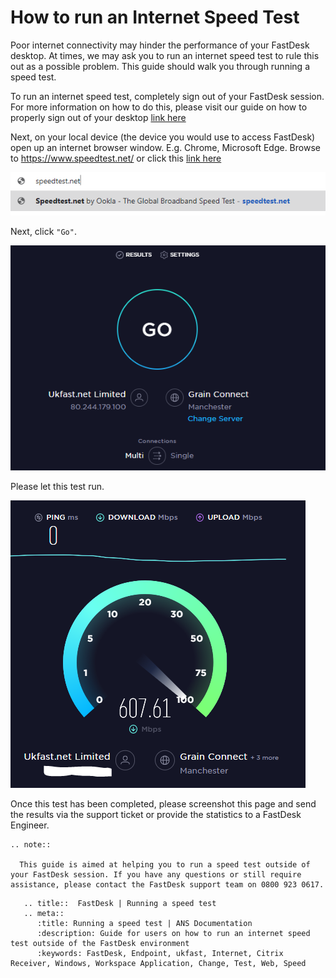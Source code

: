 
# How to run an Internet Speed Test

Poor internet connectivity may hinder the performance of your FastDesk desktop. At times, we may ask you to run an internet speed test to rule this out as a possible problem. This guide should walk you through running a speed test.

To run an internet speed test, completely sign out of your FastDesk session. For more information on how to do this, please visit our guide on how to properly sign out of your desktop [link here](https://docs.ukfast.co.uk/desktop/fastdesk/howtoguide/signout.html)

Next, on your local device (the device you would use to access FastDesk) open up an internet browser window. E.g. Chrome, Microsoft Edge. Browse to https://www.speedtest.net/ or click this [link here](https://www.speedtest.net/)

![Image 1 Speed Test URL](files/speedtest.net.PNG "Image 1: Speed Test URL")

Next, click `"Go"`.

![Image 2 Speed Test Go](files/speed_test.PNG "Image 2: Speed Test Go")

Please let this test run.

![Image 3 Speed Test Results](files/speedtest_results.PNG "Image 3: Speed Test Results")

Once this test has been completed, please screenshot this page and send the results via the support ticket or provide the statistics to a FastDesk Engineer.

```eval_rst
.. note::

  This guide is aimed at helping you to run a speed test outside of your FastDesk session. If you have any questions or still require assistance, please contact the FastDesk support team on 0800 923 0617.

```

```eval_rst
   .. title::  FastDesk | Running a speed test
   .. meta::
      :title: Running a speed test | ANS Documentation
      :description: Guide for users on how to run an internet speed test outside of the FastDesk environment
      :keywords: FastDesk, Endpoint, ukfast, Internet, Citrix Receiver, Windows, Workspace Application, Change, Test, Web, Speed
```
